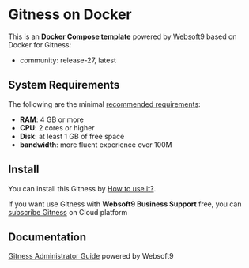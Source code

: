 # Gitness on Docker  

This is an **[Docker Compose template](https://github.com/Websoft9/docker-library)** powered by [Websoft9](https://www.websoft9.com) based on Docker for Gitness:


 - community:  release-27, latest


## System Requirements

The following are the minimal [recommended requirements]():

* **RAM**: 4 GB or more
* **CPU**: 2 cores or higher
* **Disk**: at least 1 GB of free space
* **bandwidth**: more fluent experience over 100M  

## Install

You can install this Gitness by [How to use it?](https://github.com/Websoft9/docker-library#how-to-use-it).   

If you want use Gitness with **Websoft9 Business Support** free, you can [subscribe Gitness](https://www.websoft9.com/apps) on Cloud platform

## Documentation

[Gitness Administrator Guide](https://support.websoft9.com/docs/gitness) powered by Websoft9